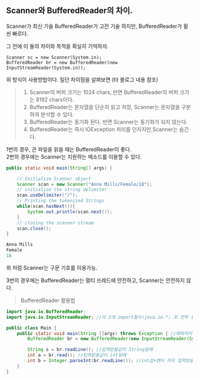 ## Scanner와 BufferedReader의 차이.

Scanner가 최신 기술
BufferedReader가 고전 기술
하지만, BufferedReader가 휠씬 빠르다.

그 전에 이 둘의 차이와 목적을 확실히 기억하자.

```
Scanner sc = new Scanner(System.in);
BufferedReader br = new BufferedReader(new InputStreamReader(System.in));
```

위 방식이 사용방법이다.
일단 차이점을 살펴보면 (타 블로그 내용 참조)

>1. Scanner의 버퍼 크기는 1024 chars, 반면 BufferedReader의 버퍼 크기는 8192 chars이다.
>2. BufferedReader는 문자열을 단순히 읽고 저장, Scanner는 문자열을 구분하여 분석할 수 있다.
>3. BufferedReader는 동기화 된다. 반면 Scanner는 동기화가 되지 않는다.
>4. BufferedReader는 즉시 IOException 처리를 던지지만,Scanner는 숨긴다.

1번의 경우, 큰 파일을 읽을 때는 BufferedReader이 좋다.  
2번의 경우에는 Scanner는 지원하는 메소드를 이용할 수 있다.  
```java
public static void main(String[] args) {

    // Initialize Scanner object
    Scanner scan = new Scanner("Anna Mills/Female/18");
    // initialize the string delimiter
    scan.useDelimiter("/");
    // Printing the tokenized Strings
    while(scan.hasNext()){
        System.out.println(scan.next());
    }
    // closing the scanner stream
    scan.close();
}

Anna Mills
Female
18
```
위 처럼 Scanner는 구문 기호를 이용가능.

3번의 경우에는 BufferedReader는 멀티 쓰레드에 안전하고,
Scanner는 안전하지 않다.  

>BufferedReader 활용법

```java
import java.io.BufferedReader;
import java.io.InputStreamReader; //이 2개 import필수(java.io.*; 로 전부 받을수도 있다.)

public class Main {
    public static void main(String []args) throws Exception { //예외처리 필수
        BufferedReader br = new BufferedReader(new InputStreamReader(System.in));

        String s = br.readLine(); //입력받을값이 String일때
        int a = br.read(); //입력받을값이 int일때
        int b = Integer.parseInt(br.readLine()); //int값+엔터 까지 입력받을때
    }
}
```
